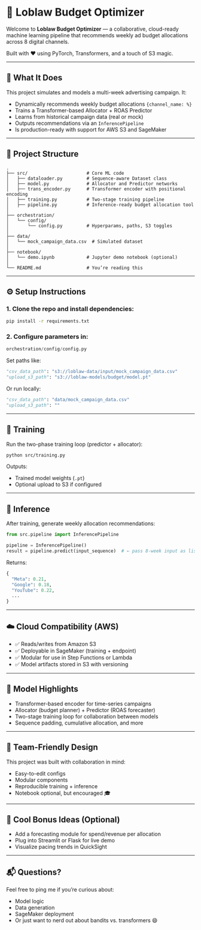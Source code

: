 
# 🧠 Loblaw Budget Optimizer

Welcome to **Loblaw Budget Optimizer** — a collaborative, cloud-ready machine learning pipeline that recommends weekly ad budget allocations across 8 digital channels.

Built with ❤️ using PyTorch, Transformers, and a touch of S3 magic.

---

## 🚀 What It Does

This project simulates and models a multi-week advertising campaign. It:

- Dynamically recommends weekly budget allocations `{channel_name: %}`  
- Trains a Transformer-based Allocator + ROAS Predictor  
- Learns from historical campaign data (real or mock)  
- Outputs recommendations via an `InferencePipeline`  
- Is production-ready with support for AWS S3 and SageMaker

---

## 🧱 Project Structure

```
.
├── src/                      # Core ML code
│   ├── dataloader.py         # Sequence-aware Dataset class
│   ├── model.py              # Allocator and Predictor networks
│   ├── trans_encoder.py      # Transformer encoder with positional encoding
│   ├── training.py           # Two-stage training pipeline
│   ├── pipeline.py           # Inference-ready budget allocation tool
│
├── orchestration/
│   └── config/
│       └── config.py         # Hyperparams, paths, S3 toggles
│
├── data/
│   └── mock_campaign_data.csv  # Simulated dataset
│
├── notebook/
│   └── demo.ipynb            # Jupyter demo notebook (optional)
│
└── README.md                 # You’re reading this
```

---

## ⚙️ Setup Instructions

### 1. Clone the repo and install dependencies:

```bash
pip install -r requirements.txt
```

### 2. Configure parameters in:

```python
orchestration/config/config.py
```

Set paths like:
```python
"csv_data_path": "s3://loblaw-data/input/mock_campaign_data.csv"
"upload_s3_path": "s3://loblaw-models/budget/model.pt"
```

Or run locally:
```python
"csv_data_path": "data/mock_campaign_data.csv"
"upload_s3_path": ""
```

---

## 🧪 Training

Run the two-phase training loop (predictor + allocator):

```bash
python src/training.py
```

Outputs:
- Trained model weights (`.pt`)
- Optional upload to S3 if configured

---

## 🤖 Inference

After training, generate weekly allocation recommendations:

```python
from src.pipeline import InferencePipeline

pipeline = InferencePipeline()
result = pipeline.predict(input_sequence)  # ← pass 8-week input as list of dicts
```

Returns:
```python
{
  "Meta": 0.21,
  "Google": 0.18,
  "YouTube": 0.22,
  ...
}
```

---

## ☁️ Cloud Compatibility (AWS)

- ✅ Reads/writes from Amazon S3
- ✅ Deployable in SageMaker (training + endpoint)
- ✅ Modular for use in Step Functions or Lambda
- ✅ Model artifacts stored in S3 with versioning

---

## 🧠 Model Highlights

- Transformer-based encoder for time-series campaigns
- Allocator (budget planner) + Predictor (ROAS forecaster)
- Two-stage training loop for collaboration between models
- Sequence padding, cumulative allocation, and more

---

## 🙌 Team-Friendly Design

This project was built with collaboration in mind:
- Easy-to-edit configs
- Modular components
- Reproducible training + inference
- Notebook optional, but encouraged 🎓

---

## 🧊 Cool Bonus Ideas (Optional)

- Add a forecasting module for spend/revenue per allocation
- Plug into Streamlit or Flask for live demo
- Visualize pacing trends in QuickSight

---

## 📬 Questions?

Feel free to ping me if you’re curious about:
- Model logic
- Data generation
- SageMaker deployment
- Or just want to nerd out about bandits vs. transformers 😄
